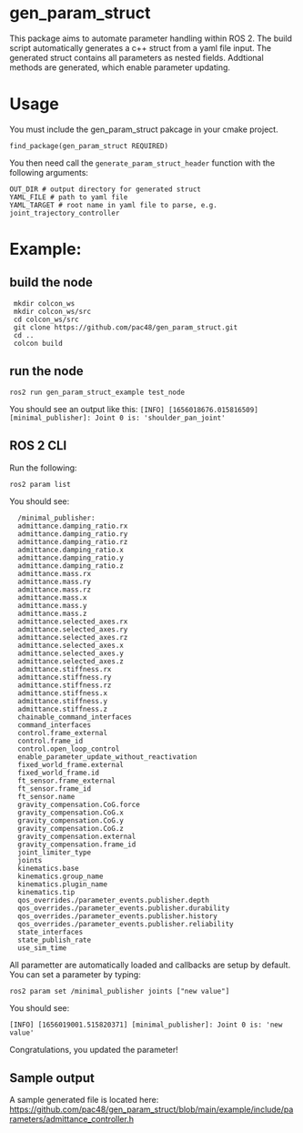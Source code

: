 # gen_param_struct
This package aims to automate parameter handling within ROS 2. The build script automatically generates a c++ struct from a yaml file input. The generated struct contains all parameters as nested fields. Addtional methods are generated, which enable parameter updating.   

# Usage
You must include the gen_param_struct pakcage in your cmake project.

`find_package(gen_param_struct REQUIRED)`

You then need call the `generate_param_struct_header` function with the following arguments:
```
OUT_DIR # output directory for generated struct
YAML_FILE # path to yaml file
YAML_TARGET # root name in yaml file to parse, e.g. joint_trajectory_controller  
```

# Example:
## build the node
```
 mkdir colcon_ws
 mkdir colcon_ws/src
 cd colcon_ws/src 
 git clone https://github.com/pac48/gen_param_struct.git
 cd ..
 colcon build
```

## run the node
`ros2 run gen_param_struct_example test_node`

You should see an output like this:
`[INFO] [1656018676.015816509] [minimal_publisher]: Joint 0 is: 'shoulder_pan_joint'`

## ROS 2 CLI
Run the following:

`ros2 param list`

You should see:


```
  /minimal_publisher:
  admittance.damping_ratio.rx
  admittance.damping_ratio.ry
  admittance.damping_ratio.rz
  admittance.damping_ratio.x
  admittance.damping_ratio.y
  admittance.damping_ratio.z
  admittance.mass.rx
  admittance.mass.ry
  admittance.mass.rz
  admittance.mass.x
  admittance.mass.y
  admittance.mass.z
  admittance.selected_axes.rx
  admittance.selected_axes.ry
  admittance.selected_axes.rz
  admittance.selected_axes.x
  admittance.selected_axes.y
  admittance.selected_axes.z
  admittance.stiffness.rx
  admittance.stiffness.ry
  admittance.stiffness.rz
  admittance.stiffness.x
  admittance.stiffness.y
  admittance.stiffness.z
  chainable_command_interfaces
  command_interfaces
  control.frame_external
  control.frame_id
  control.open_loop_control
  enable_parameter_update_without_reactivation
  fixed_world_frame.external
  fixed_world_frame.id
  ft_sensor.frame_external
  ft_sensor.frame_id
  ft_sensor.name
  gravity_compensation.CoG.force
  gravity_compensation.CoG.x
  gravity_compensation.CoG.y
  gravity_compensation.CoG.z
  gravity_compensation.external
  gravity_compensation.frame_id
  joint_limiter_type
  joints
  kinematics.base
  kinematics.group_name
  kinematics.plugin_name
  kinematics.tip
  qos_overrides./parameter_events.publisher.depth
  qos_overrides./parameter_events.publisher.durability
  qos_overrides./parameter_events.publisher.history
  qos_overrides./parameter_events.publisher.reliability
  state_interfaces
  state_publish_rate
  use_sim_time
  ```
  
  All parametter are automatically loaded and callbacks are setup by default. You can set a parameter by typing:
  
  `ros2 param set /minimal_publisher joints ["new value"]`
  
  You should see:
  
  `[INFO] [1656019001.515820371] [minimal_publisher]: Joint 0 is: 'new value'`
  
  Congratulations, you updated the parameter!
  
## Sample output
A sample generated file is located here: https://github.com/pac48/gen_param_struct/blob/main/example/include/parameters/admittance_controller.h
